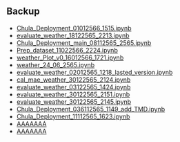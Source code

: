## Backup


- <a href="https://colab.research.google.com/drive/1nbVGdGC_Bel-ZPq3mgTHNVv8iulKBm35?usp=sharing">Chula_Deployment_01012566_1515.ipynb</a>
- <a href="https://colab.research.google.com/drive/1_WGuikQAb9s64l_2cQbCvm_RzqlMWiSg?usp=sharing">evaluate_weather_18122565_2213.ipynb</a>
- <a href="https://colab.research.google.com/drive/14G2BaDNOtFfLC4VBTG4un5tSqFphNjW5?usp=sharing">Chula_Deployment_main_08112565_2565.ipynb</a>
- <a href="https://colab.research.google.com/drive/1IWC_OEwM5vysfZiBFvrGbtqrl3IKqQYC?usp=sharing">Prep_dataset_11022566_2224.ipynb</a>
- <a href="https://colab.research.google.com/drive/1JJUcW6mzS1hNbrI8KnJy5iXIvB-ovWPS?usp=sharing">weather_Plot_v0_16012566_1721.ipynb</a>
- <a href="https://colab.research.google.com/drive/1DP6D96UlRGKkh1rJcHqA7UjrqzJ7h-st?usp=sharing">weather_24_06_2565.ipynb</a>
- <a href="https://colab.research.google.com/drive/1r6pLdmFMdYRSY8AY5SsBl6kPZkUsndXH?usp=sharing">evaluate_weather_02012565_1218_lasted_version.ipynb</a>
- <a href="https://colab.research.google.com/drive/1tZy1oME48jJ8mp_ytBNxLmV6ZAfolkV9?usp=sharing">cal_mae_weather_30122565_2124.ipynb</a>
- <a href="https://colab.research.google.com/drive/15AhDVZTNUzBqwdZkfX2RhwWJUXxMsGzx?usp=sharing">evaluate_weather_03122565_1424.ipynb</a>
- <a href="https://colab.research.google.com/drive/1vnic0w3Hu9Dg9swQ7SUo1Ifgx2gc2_fW?usp=sharing">evaluate_weather_30122565_2151.ipynb</a>
- <a href="https://colab.research.google.com/drive/1ez63lc0EIwkxnCPUS_Gry7kBkNc17hRr?usp=sharing">evaluate_weather_30122565_2145.ipynb</a>
- <a href="https://colab.research.google.com/drive/18MPtAcqj-4LUEgkKv6KETLAO79PJuBw2?usp=sharing">Chula_Deployment_036112565_1149_add_TMD.ipynb</a>
- <a href="https://colab.research.google.com/drive/1yiZqP11bBiVQPp8DIrtU3Ftzvo_MBESL?usp=sharing">Chula_Deployment_11112565_1623.ipynb</a>
- <a href="AAAAAAA">AAAAAAA</a>
- <a href="AAAAAAA">AAAAAAA</a>



